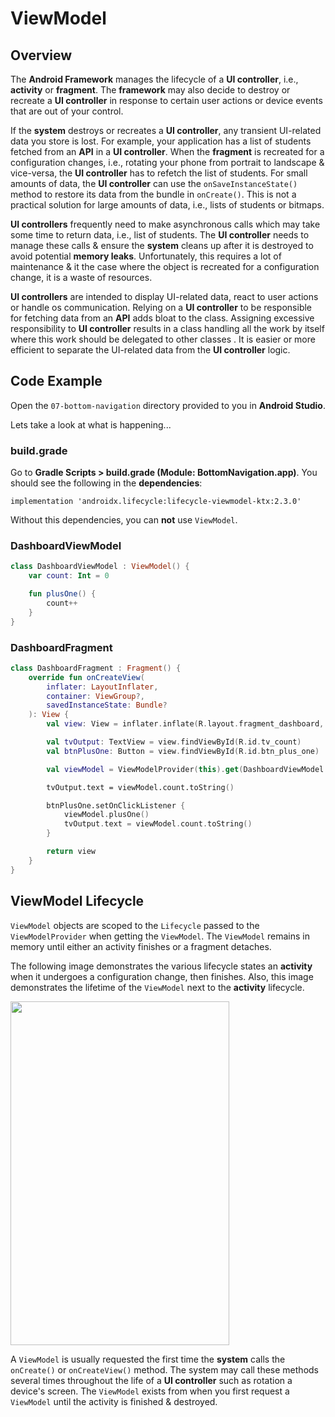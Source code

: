 # **ViewModel**

## Overview

The **Android Framework** manages the lifecycle of a **UI controller**, i.e., **activity** or **fragment**. The **framework** may also decide to destroy or recreate a **UI controller** in response to certain user actions or device events that are out of your control.

If the **system** destroys or recreates a **UI controller**, any transient UI-related data you store is lost. For example, your application has a list of students fetched from an **API** in a **UI controller**. When the **fragment** is recreated for a configuration changes, i.e., rotating your phone from portrait to landscape & vice-versa, the **UI controller** has to refetch the list of students. For small amounts of data, the **UI controller** can use the `onSaveInstanceState()` method to restore its data from the bundle in `onCreate()`. This is not a practical solution for large amounts of data, i.e., lists of students or bitmaps.

**UI controllers** frequently need to make asynchronous calls which may take some time to return data, i.e., list of students. The **UI controller** needs to manage these calls & ensure the **system** cleans up after it is destroyed to avoid potential **memory leaks**. Unfortunately, this requires a lot of maintenance & it the case where the object is recreated for a configuration change, it is a waste of resources.

**UI controllers** are intended to display UI-related data, react to user actions or handle os communication. Relying on a **UI controller** to be responsible for fetching data from an **API** adds bloat to the class. Assigning excessive responsibility to **UI controller** results in a class handling all the work by itself where this work should be delegated to other classes . It is easier or more efficient to separate the UI-related data from the **UI controller** logic.

## Code Example
Open the `07-bottom-navigation` directory provided to you in **Android Studio**. 

Lets take a look at what is happening...

### build.grade

Go to **Gradle Scripts > build.grade (Module: BottomNavigation.app)**. You should see the following in the **dependencies**:

```
implementation 'androidx.lifecycle:lifecycle-viewmodel-ktx:2.3.0'
```

Without this dependencies, you can **not** use `ViewModel`.

### DashboardViewModel
```kotlin
class DashboardViewModel : ViewModel() {
    var count: Int = 0

    fun plusOne() {
        count++
    }
}
```

### DashboardFragment
```kotlin
class DashboardFragment : Fragment() {
    override fun onCreateView(
        inflater: LayoutInflater,
        container: ViewGroup?,
        savedInstanceState: Bundle?
    ): View {
        val view: View = inflater.inflate(R.layout.fragment_dashboard, container, false)

        val tvOutput: TextView = view.findViewById(R.id.tv_count)
        val btnPlusOne: Button = view.findViewById(R.id.btn_plus_one)

        val viewModel = ViewModelProvider(this).get(DashboardViewModel::class.java)

        tvOutput.text = viewModel.count.toString()

        btnPlusOne.setOnClickListener {
            viewModel.plusOne()
            tvOutput.text = viewModel.count.toString()
        }

        return view
    }
}
```

## ViewModel Lifecycle
`ViewModel` objects are scoped to the `Lifecycle` passed to the `ViewModelProvider` when getting the `ViewModel`. The `ViewModel` remains in memory until either an activity finishes or a fragment detaches.

The following image demonstrates the various lifecycle states an **activity** when it undergoes a configuration change, then finishes. Also, this image demonstrates the lifetime of the `ViewModel` next to the **activity** lifecycle. 

<img src="../tex/img/07-view-model/readme/view-model.png" width="350" height="550" />

A `ViewModel` is usually requested the first time the **system** calls the `onCreate()` or `onCreateView()` method. The system may call these methods several times throughout the life of a **UI controller** such as rotation a device's screen. The `ViewModel` exists from when you first request a `ViewModel` until the activity is finished & destroyed.
